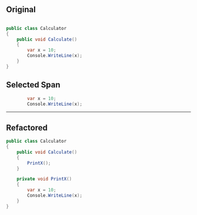 ﻿## Original

```csharp

public class Calculator
{
    public void Calculate()
    {
        var x = 10;
        Console.WriteLine(x);
    }
}
```

## Selected Span

```csharp
        var x = 10;
        Console.WriteLine(x);
```

---

## Refactored

```csharp
public class Calculator
{
    public void Calculate()
    {
        PrintX();
    }

    private void PrintX()
    {
        var x = 10;
        Console.WriteLine(x);
    }
}
```